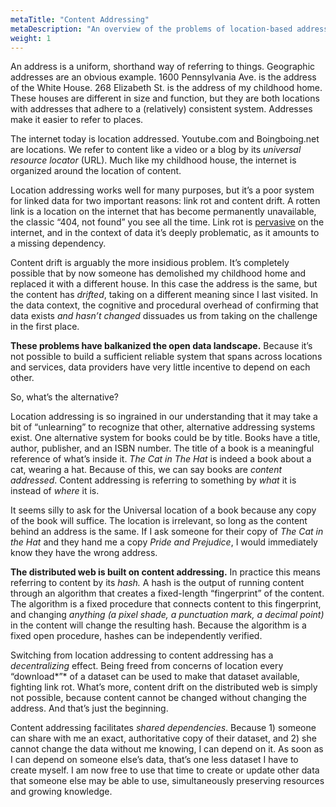 ```yaml
---
metaTitle: "Content Addressing"
metaDescription: "An overview of the problems of location-based addressing and the benefits of content-based addressing"
weight: 1
---
```


An address is a uniform, shorthand way of referring to things. Geographic addresses are an obvious example. 1600 Pennsylvania Ave. is the address of the White House. 268 Elizabeth St. is the address of my childhood home. These houses are different in size and function, but they are both locations with addresses that adhere to a (relatively) consistent system. Addresses make it easier to refer to places.

The internet today is location addressed. Youtube.com and Boingboing.net are locations. We refer to content like a video or a blog by its *universal resource locator* (URL). Much like my childhood house, the internet is organized around the location of content.

Location addressing works well for many purposes, but it’s a poor system for linked data for two important reasons: link rot and content drift. A rotten link is a location on the internet that has become permanently unavailable, the classic “404, not found” you see all the time. Link rot is [pervasive](http://ssnat.com/) on the internet, and in the context of data it’s deeply problematic, as it amounts to a missing dependency.

Content drift is arguably the more insidious problem. It’s completely possible that by now someone has demolished my childhood home and replaced it with a different house. In this case the address is the same, but the content has *drifted*, taking on a different meaning since I last visited. In the data context, the cognitive and procedural overhead of confirming that data exists *and hasn’t changed* dissuades us from taking on the challenge in the first place.

**These problems have balkanized the open data landscape.** Because it’s not possible to build a sufficient reliable system that spans across locations and services, data providers have very little incentive to depend on each other.

So, what’s the alternative?

Location addressing is so ingrained in our understanding that it may take a bit of “unlearning” to recognize that other, alternative addressing systems exist.  One alternative system for books could be by title. Books have a title, author, publisher, and an ISBN number. The title of a book is a meaningful reference of what’s inside it. *The Cat in The Hat* is indeed a book about a cat, wearing a hat. Because of this, we can say books are *content addressed*. Content addressing is referring to something by *what* it is instead of *where* it is.

It seems silly to ask for the Universal location of a book because any copy of the book will suffice. The location is irrelevant, so long as the content behind an address is the same. If I ask someone for their copy of *The Cat in the Hat* and they hand me a copy *Pride and Prejudice*, I would immediately know they have the wrong address.

**The distributed web is built on content addressing.** In practice this means referring to content by its *hash.* A hash is the output of running content through an algorithm that creates a fixed-length “fingerprint” of the content. The algorithm is a fixed procedure that connects content to this fingerprint, and changing *anything* *(a pixel shade, a punctuation mark, a decimal point)* in the content will change the resulting hash. Because the algorithm is a fixed open procedure, hashes can be independently verified.

Switching from location addressing to content addressing has a *decentralizing* effect. Being freed from concerns of location every “download*”* of a dataset can be used to make that dataset available, fighting link rot.  What’s more, content drift on the distributed web is simply not possible, because content cannot be changed without changing the address.  And that’s just the beginning.

Content addressing facilitates *shared dependencies*. Because 1) someone can share with me an exact, authoritative copy of their dataset, and 2) she cannot change the data without me knowing, I can depend on it. As soon as I can depend on someone else’s data, that’s one less dataset I have to create myself. I am now free to use that time to create or update other data that someone else may be able to use, simultaneously preserving resources and growing knowledge.
